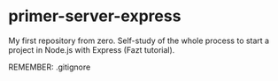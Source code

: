 # primer-server-express
My first repository from zero. Self-study of the whole process to start a project in Node.js with Express (Fazt tutorial).

REMEMBER: .gitignore

